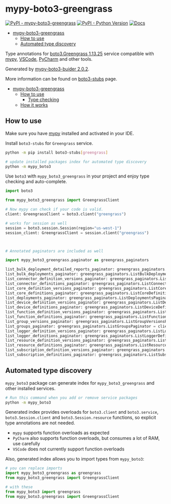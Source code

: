 # mypy-boto3-greengrass

[![PyPI - mypy-boto3-greengrass](https://img.shields.io/pypi/v/mypy-boto3-greengrass.svg?color=blue)](https://pypi.org/project/mypy-boto3-greengrass)
[![PyPI - Python Version](https://img.shields.io/pypi/pyversions/mypy-boto3-greengrass.svg?color=blue)](https://pypi.org/project/mypy-boto3-greengrass)
[![Docs](https://img.shields.io/readthedocs/mypy-boto3-builder.svg?color=blue)](https://mypy-boto3-builder.readthedocs.io/)

- [mypy-boto3-greengrass](#mypy-boto3-greengrass)
  - [How to use](#how-to-use)
  - [Automated type discovery](#automated-type-discovery)


Type annotations for
[boto3.Greengrass 1.13.25](https://boto3.amazonaws.com/v1/documentation/api/1.13.25/reference/services/greengrass.html#Greengrass) service
compatible with [mypy](https://github.com/python/mypy), [VSCode](https://code.visualstudio.com/),
[PyCharm](https://www.jetbrains.com/pycharm/) and other tools.

Generated by [mypy-boto3-buider 2.0.2](https://github.com/vemel/mypy_boto3_builder).

More information can be found on [boto3-stubs](https://pypi.org/project/boto3-stubs/) page.

- [mypy-boto3-greengrass](#mypy-boto3-greengrass)
  - [How to use](#how-to-use)
    - [Type checking](#type-checking)
  - [How it works](#how-it-works)

## How to use

Make sure you have [mypy](https://github.com/python/mypy) installed and activated in your IDE.

Install `boto3-stubs` for `Greengrass` service.

```bash
python -m pip install boto3-stubs[greengrass]

# update installed packages index for automated type discovery
python -m mypy_boto3
```

Use `boto3` with `mypy_boto3_greengrass` in your project and enjoy type checking and auto-complete.

```python
import boto3

from mypy_boto3_greengrass import GreengrassClient

# Now mypy can check if your code is valid.
client: GreengrassClient = boto3.client("greengrass")

# works for session as well
session = boto3.session.Session(region="us-west-1")
session_client: GreengrassClient = session.client("greengrass")



# Annotated paginators are included as well

import mypy_boto3_greengrass.paginator as greengrass_paginators

list_bulk_deployment_detailed_reports_paginator: greengrass_paginators.ListBulkDeploymentDetailedReportsPaginator = client.get_paginator("list_bulk_deployment_detailed_reports")
list_bulk_deployments_paginator: greengrass_paginators.ListBulkDeploymentsPaginator = client.get_paginator("list_bulk_deployments")
list_connector_definition_versions_paginator: greengrass_paginators.ListConnectorDefinitionVersionsPaginator = client.get_paginator("list_connector_definition_versions")
list_connector_definitions_paginator: greengrass_paginators.ListConnectorDefinitionsPaginator = client.get_paginator("list_connector_definitions")
list_core_definition_versions_paginator: greengrass_paginators.ListCoreDefinitionVersionsPaginator = client.get_paginator("list_core_definition_versions")
list_core_definitions_paginator: greengrass_paginators.ListCoreDefinitionsPaginator = client.get_paginator("list_core_definitions")
list_deployments_paginator: greengrass_paginators.ListDeploymentsPaginator = client.get_paginator("list_deployments")
list_device_definition_versions_paginator: greengrass_paginators.ListDeviceDefinitionVersionsPaginator = client.get_paginator("list_device_definition_versions")
list_device_definitions_paginator: greengrass_paginators.ListDeviceDefinitionsPaginator = client.get_paginator("list_device_definitions")
list_function_definition_versions_paginator: greengrass_paginators.ListFunctionDefinitionVersionsPaginator = client.get_paginator("list_function_definition_versions")
list_function_definitions_paginator: greengrass_paginators.ListFunctionDefinitionsPaginator = client.get_paginator("list_function_definitions")
list_group_versions_paginator: greengrass_paginators.ListGroupVersionsPaginator = client.get_paginator("list_group_versions")
list_groups_paginator: greengrass_paginators.ListGroupsPaginator = client.get_paginator("list_groups")
list_logger_definition_versions_paginator: greengrass_paginators.ListLoggerDefinitionVersionsPaginator = client.get_paginator("list_logger_definition_versions")
list_logger_definitions_paginator: greengrass_paginators.ListLoggerDefinitionsPaginator = client.get_paginator("list_logger_definitions")
list_resource_definition_versions_paginator: greengrass_paginators.ListResourceDefinitionVersionsPaginator = client.get_paginator("list_resource_definition_versions")
list_resource_definitions_paginator: greengrass_paginators.ListResourceDefinitionsPaginator = client.get_paginator("list_resource_definitions")
list_subscription_definition_versions_paginator: greengrass_paginators.ListSubscriptionDefinitionVersionsPaginator = client.get_paginator("list_subscription_definition_versions")
list_subscription_definitions_paginator: greengrass_paginators.ListSubscriptionDefinitionsPaginator = client.get_paginator("list_subscription_definitions")
```

## Automated type discovery

`mypy_boto3` package can generate index for `mypy_boto3_greengrass` and other installed services.

```bash
# Run this command when you add or remove service packages
python -m mypy_boto3
```

Generated index provides overloads for `boto3.client` and `boto3.service`,
`boto3.Session.client` and `boto3.Session.resource` functions,
so explicit type annotations are not needed.

- `mypy` supports function overloads as expected
- `PyCharm` also supports function overloads, but consumes a lot of RAM, use carefully
- `VSCode` does not currently support function overloads

Also, generated index allows you to import types from `mypy_boto3`:

```python
# you can replace imports
import mypy_boto3_greengrass as greengrass
from mypy_boto3_greengrass import GreengrassClient

# with these
from mypy_boto3 import greengrass
from mypy_boto3.greengrass import GreengrassClient
```